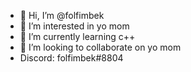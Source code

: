 - 👋 Hi, I’m @folfimbek
- 👀 I’m interested in yo mom
- 🌱 I’m currently learning c++
- 💞️ I’m looking to collaborate on yo mom
- Discord: folfimbek#8804

<!---
folfimbek/folfimbek is a ✨ special ✨ repository because its `README.md` (this file) appears on your GitHub profile.
You can click the Preview link to take a look at your changes.
--->
